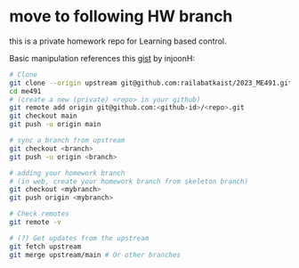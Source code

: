 # move to following HW branch

this is a private homework repo for Learning based control.

Basic manipulation references this [gist](https://gist.github.com/injoonH/84f05d64b847cc18b9aeb597362fb512) by injoonH:

```sh
# Clone
git clone --origin upstream git@github.com:railabatkaist/2023_ME491.git me491
cd me491
# (create a new (private) <repo> in your github)
git remote add origin git@github.com:<github-id>/<repo>.git
git checkout main
git push -u origin main

# sync a branch from upstream
git checkout <branch>
git push -u origin <branch>

# adding your homework branch
# (in web, create your homework branch from skeleton branch)
git checkout <mybranch>
git push origin <mybranch>

# Check remotes
git remote -v

# (?) Get updates from the upstream
git fetch upstream
git merge upstream/main # Or other branches
```